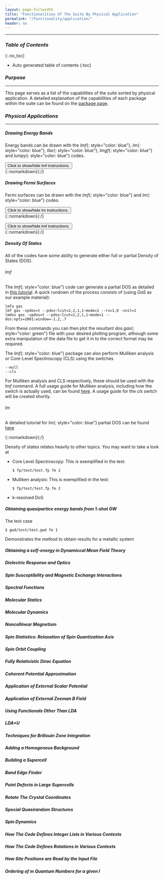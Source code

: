 ```yaml
---
layout: page-fullwidth
title: "Functionalities Of The Suite By Physical Application"
permalink: "/functionality/application/"
header: no
---
```


____________________________________________________________

### _Table of Contents_
{:.no_toc}
*  Auto generated table of contents
{:toc}  

### _Purpose_
_____________________________________________________________
This page serves as a list of the capabilities of the suite sorted by physical application. A detailed explanation of the capabilities of each package within the suite can be found on the [package page](/docs/package_overview/).

### _Physical Applications_
_____________________________________________________________

##### _Drawing Energy Bands_
Energy bands can be drawn with the _lmf_{: style="color: blue"}, _lm_{: style="color: blue"}, _tbe_{: style="color: blue"}, _lmgf_{: style="color: blue"} and _lumpy_{: style="color: blue"} codes.   

<div onclick="elm = document.getElementById('lmf_energybands'); if(elm.style.display == 'none') elm.style.display = 'block'; else elm.style.display = 'none';"><button type="button" class="button tiny radius">Click to show/hide lmf instructions.</button></div>
{::nomarkdown}<div style="display:none;margin:0px 25px 0px 25px;"id="lmf_energybands">{:/}
	
The _lmf_{: style="color: blue"} code can generate energy bands as shown in the test

    $ fp/test/test.fp co

And an accompanying tutorial can be found [here](http://titus.phy.qub.ac.uk/packages/LMTO/v7.11/doc/generating-energy-bands.html) [Please note, this is an old-style tutorial and will not be supported in future. It will eventually be ported over but for now this is the main source.]

{::nomarkdown}</div>{:/}

##### _Drawing Fermi Surfaces_
Fermi surfaces can be drawn with the _lmf_{: style="color: blue"} and _lm_{: style="color: blue"} codes.

<div onclick="elm = document.getElementById('lm_fermisurfaces'); if(elm.style.display == 'none') elm.style.display = 'block'; else elm.style.display = 'none';"><button type="button" class="button tiny radius">Click to show/hide lm instructions.</button></div>
{::nomarkdown}<div style="display:none;margin:0px 25px 0px 25px;"id="lm_fermisurfaces">{:/}
	
The _lm_{: style="color: blue"} code can generate energy bands as shown in [this](http://titus.phy.qub.ac.uk/packages/LMTO/v7.11/doc/FStutorial.html) tutorial. [Please note, this is an old-style tutorial and will not be supported in future. It will eventually be ported over but for now this is the main source.]

{::nomarkdown}</div>{:/}

<div onclick="elm = document.getElementById('lmf_fermisurfaces'); if(elm.style.display == 'none') elm.style.display = 'block'; else elm.style.display = 'none';"><button type="button" class="button tiny radius">Click to show/hide lmf instructions.</button></div>
{::nomarkdown}<div style="display:none;margin:0px 25px 0px 25px;"id="lmf_fermisurfaces">{:/}

A tutorial detailing the steps to drawing a Fermi surface with the _lmf_{: style="color: blue"} codes can be found [here](/tutorial/lmf/fermisurface/). A quick rundown of the commands needed is shown here:

~~~
find or create a ctrl.fe file
$ lmfa fe
$ lmf fe --iactiv --band~con~fn=fs
$ mc -r:open bnds.fe -shft=0 -w b2 -r:open bnds.fe -shft=0 -w b3 -r:open bnds.fe -shft=0 -w b4 -r:open bnds.fe -shft=0 -w b5
$ fplot -f plot.fs0
~~~

{::nomarkdown}</div>{:/}

##### _Density Of States_
All of the codes have some ability to generate either full or partial Density of States (DOS).

###### _lmf_
The _lmf_{: style="color: blue"} code can generate a partial DOS as detailed in [this tutorial](https://lordcephei.github.io/tutorial/lmf/lmf_pdos/). A quick rundown of the process consists of (using _GaS_ as our example material):

    lmfa gas
	lmf gas -vpdos=t --pdos~lcut=2,2,1,1~mode=1 --rs=1,0 -vnit=1
	lmdos gas -vpdos=t --pdos~lcut=2,2,1,1~mode=1 --dos:npts=1001:window=-1.2,.7

From these commands you can then plot the resultant _dos.gas_{: style="color: green"} file with your desired plotting program, although some extra manipulation of the data file to get it in to the correct format may be required.

The _lmf_{: style="color: blue"} package can also perform Mulliken analysis or Core-Level Spectroscopy (CLS) using the switches

    --mull
	--cls

For Mulliken analysis and CLS respectively, these should be used with the _lmf_ command. A full usage guide for Mulliken analysis, including how the switch is actually used, can be found [here](https://lordcephei.github.io/tutorial/lmf/lmf_mulliken/). A usage guide for the _cls_ switch will be created shortly.

###### _lm_
A detailed tutorial for _lm_{: style="color: blue"} partial DOS can be found [here](/tutorial/asa/lm_pbte_tutorial/)

{::nomarkdown}</div>{:/}

Density of states relates heavily to other topics. You may want to take a look at

*   Core Level Spectroscopy:
    This is exemplified in the test:
	
	    $ fp/test/test.fp fe 2

*   Mulliken analysis:
    This is exemplified in the test:
	
	    $ fp/test/test.fp fe 2
	
*   k-resolved DoS

##### _Obtaining quasipartice energy bands from 1-shot GW_
The test case

    $ gwd/test/test.gwd fe 1

Demonstrates the method to obtain results for a metallic system

##### _Obtaining a self-energy in Dynamiccal Mean Field Theory_

##### _Dielectric Response and Optics_

##### _Spin Susceptibility and Magnetic Exchange Interactions_

##### _Spectral Functions_

##### _Molecular Statics_

##### _Molecular Dynamics_

##### _Noncollinear Magnetism_

##### _Spin Statistics: Relaxation of Spin Quantization Axis_

##### _Spin Orbit Coupling_

##### _Fully Relativistic Dirac Equation_

##### _Coherent Potential Approximation_

##### _Application of External Scalar Potential_

##### _Application of External Zeeman B Field_

##### _Using Functionals Other Than LDA_

##### _LDA+U_

##### _Techniques for Brillouin Zone Integration_

##### _Adding a Homogenous Background_

##### _Building a Supercell_

##### _Band Edge Finder_

##### _Point Defects in Large Supercells_

##### _Rotate The Crystal Coordinates_

##### _Special Quasirandom Structures_

##### _Spin Dynamics_

##### _How The Code Defines Integer Lists in Various Contexts_

##### _How The Code Defines Rotations in Various Contexts_

##### _How Site Positions are Read by the Input File_

##### _Ordering of m Quantum Numbers for a given l_
